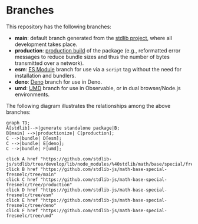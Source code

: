 <!--

@license Apache-2.0

Copyright (c) 2022 The Stdlib Authors.

Licensed under the Apache License, Version 2.0 (the "License");
you may not use this file except in compliance with the License.
You may obtain a copy of the License at

    http://www.apache.org/licenses/LICENSE-2.0

Unless required by applicable law or agreed to in writing, software
distributed under the License is distributed on an "AS IS" BASIS,
WITHOUT WARRANTIES OR CONDITIONS OF ANY KIND, either express or implied.
See the License for the specific language governing permissions and
limitations under the License.

-->

# Branches

This repository has the following branches:

-   **main**: default branch generated from the [stdlib project][stdlib-url], where all development takes place.
-   **production**: [production build][production-url] of the package (e.g., reformatted error messages to reduce bundle sizes and thus the number of bytes transmitted over a network).
-   **esm**: [ES Module][esm-url] branch for use via a `script` tag without the need for installation and bundlers.
-   **deno**: [Deno][deno-url] branch for use in Deno.
-   **umd**: [UMD][umd-url] branch for use in Observable, or in dual browser/Node.js environments.

The following diagram illustrates the relationships among the above branches:

```mermaid
graph TD;
A[stdlib]-->|generate standalone package|B;
B[main] -->|productionize| C[production];
C -->|bundle| D[esm];
C -->|bundle| E[deno];
C -->|bundle| F[umd];

click A href "https://github.com/stdlib-js/stdlib/tree/develop/lib/node_modules/%40stdlib/math/base/special/fresnelc"
click B href "https://github.com/stdlib-js/math-base-special-fresnelc/tree/main"
click C href "https://github.com/stdlib-js/math-base-special-fresnelc/tree/production"
click D href "https://github.com/stdlib-js/math-base-special-fresnelc/tree/esm"
click E href "https://github.com/stdlib-js/math-base-special-fresnelc/tree/deno"
click F href "https://github.com/stdlib-js/math-base-special-fresnelc/tree/umd"
```

[stdlib-url]: https://github.com/stdlib-js/stdlib/tree/develop/lib/node_modules/%40stdlib/math/base/special/fresnelc
[production-url]: https://github.com/stdlib-js/math-base-special-fresnelc/tree/production
[deno-url]: https://github.com/stdlib-js/math-base-special-fresnelc/tree/deno
[umd-url]: https://github.com/stdlib-js/math-base-special-fresnelc/tree/umd
[esm-url]: https://github.com/stdlib-js/math-base-special-fresnelc/tree/esm